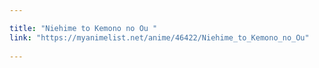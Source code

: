 ```yaml
---

title: "Niehime to Kemono no Ou "
link: "https://myanimelist.net/anime/46422/Niehime_to_Kemono_no_Ou"
  
---
```

